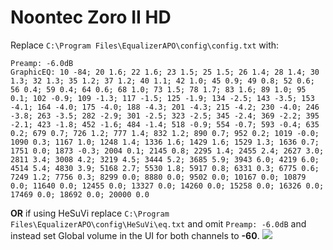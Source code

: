 # Noontec Zoro II HD
Replace `C:\Program Files\EqualizerAPO\config\config.txt` with:
```
Preamp: -6.0dB
GraphicEQ: 10 -84; 20 1.6; 22 1.6; 23 1.5; 25 1.5; 26 1.4; 28 1.4; 30 1.3; 32 1.3; 35 1.2; 37 1.2; 40 1.1; 42 1.0; 45 0.9; 49 0.8; 52 0.6; 56 0.4; 59 0.4; 64 0.6; 68 1.0; 73 1.5; 78 1.7; 83 1.6; 89 1.0; 95 0.1; 102 -0.9; 109 -1.3; 117 -1.5; 125 -1.9; 134 -2.5; 143 -3.5; 153 -4.1; 164 -4.0; 175 -4.0; 188 -4.3; 201 -4.3; 215 -4.2; 230 -4.0; 246 -3.8; 263 -3.5; 282 -2.9; 301 -2.5; 323 -2.5; 345 -2.4; 369 -2.2; 395 -2.1; 423 -1.8; 452 -1.6; 484 -1.4; 518 -0.9; 554 -0.7; 593 -0.4; 635 0.2; 679 0.7; 726 1.2; 777 1.4; 832 1.2; 890 0.7; 952 0.2; 1019 -0.0; 1090 0.3; 1167 1.0; 1248 1.4; 1336 1.6; 1429 1.6; 1529 1.3; 1636 0.7; 1751 0.0; 1873 -0.3; 2004 0.1; 2145 0.8; 2295 1.4; 2455 2.4; 2627 3.0; 2811 3.4; 3008 4.2; 3219 4.5; 3444 5.2; 3685 5.9; 3943 6.0; 4219 6.0; 4514 5.4; 4830 3.9; 5168 2.7; 5530 1.8; 5917 0.8; 6331 0.3; 6775 0.6; 7249 1.2; 7756 0.3; 8299 0.0; 8880 0.0; 9502 0.0; 10167 0.0; 10879 0.0; 11640 0.0; 12455 0.0; 13327 0.0; 14260 0.0; 15258 0.0; 16326 0.0; 17469 0.0; 18692 0.0; 20000 0.0
```
**OR** if using HeSuVi replace `C:\Program Files\EqualizerAPO\config\HeSuVi\eq.txt` and omit `Preamp: -6.0dB` and instead set Global volume in the UI for both channels to **-60**.
![](https://raw.githubusercontent.com/jaakkopasanen/AutoEq/master/results/Sonoma%20Model%20One/innerfidelity/onear/Noontec%20Zoro%20II%20HD/Noontec%20Zoro%20II%20HD.png)